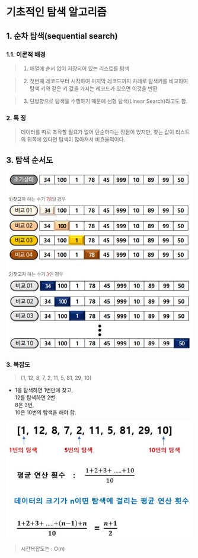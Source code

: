 # 기초적인 탐색 알고리즘

## 1. 순차 탐색(sequential search)

### 1.1. 이론적 배경

> 1. 배열에 순서 없이 저장되어 있는 리스트를 탐색

> 2. 첫번째 레코드부터 시작하여 마지막 레코드까지 차례로 탐색키를 비교하여 탐색 키와 같은 키 값을 가지는 레코드가 있으면 이것을 반환

> 3. 단방향으로 탐색을 수행하기 때문에 선형 탐색(Linear Search)라고도 함.

### 2. 특 징

> 데이터를 따로 조작할 필요가 없어 단순하다는 장점이 있지만, 찾는 값이 리스트의 뒤쪽에 있다면 탐색이 많아져서 비효율적이다.

## 3. 탐색 순서도

![Alt text](/imgs/sequential_search.JPG)

### 3. 복잡도

> [1, 12, 8, 7, 2, 11, 5, 81, 29, 10]

* 1을 탐색하면 1번만에 찾고,  
12를 탐색하면 2번  
8은 3번,  
10은 10번의 탐색을 해야 함.

![Alt text](/imgs/sequential_search1.JPG)

> 시간복잡도는 : O(n)